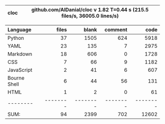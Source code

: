 cloc|github.com/AlDanial/cloc v 1.82  T=0.44 s (215.5 files/s, 36005.0 lines/s)
--- | ---

Language|files|blank|comment|code
:-------|-------:|-------:|-------:|-------:
Python|37|1505|624|5918
YAML|23|135|7|2975
Markdown|18|606|0|1728
CSS|7|66|9|1182
JavaScript|2|41|6|607
Bourne Shell|6|44|56|131
HTML|1|2|0|61
--------|--------|--------|--------|--------
SUM:|94|2399|702|12602
